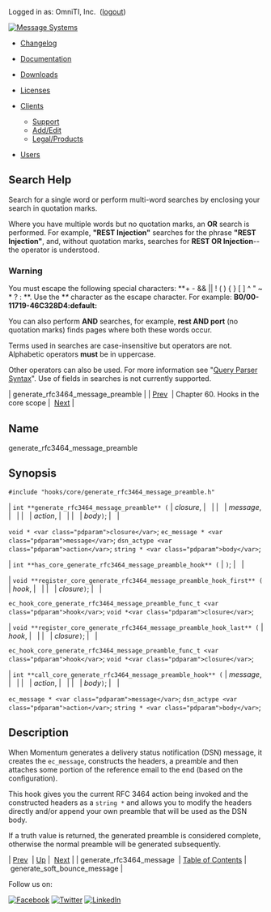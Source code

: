 Logged in as: OmniTI, Inc.  ([logout](https://support.messagesystems.com/logout.php))

[![Message Systems](https://support.messagesystems.com/images/ms-white205.png)](https://support.messagesystems.com/start.php) 

*   [Changelog](https://support.messagesystems.com/start.php?show=changelog)
*   [Documentation](https://support.messagesystems.com/docs/)
*   [Downloads](https://support.messagesystems.com/start.php)

*   [Licenses](https://support.messagesystems.com/license_summary.php)
*   <a href="">Clients</a>
    *   [Support](https://support.messagesystems.com/cs.php)
    *   [Add/Edit](https://support.messagesystems.com/edit_client.php)
    *   [Legal/Products](https://support.messagesystems.com/edit_products.php)
*   [Users](https://support.messagesystems.com/edit_customer.php)

## Search Help

Search for a single word or perform multi-word searches by enclosing your search in quotation marks.

Where you have multiple words but no quotation marks, an **OR** search is performed. For example, **"REST Injection"** searches for the phrase **"REST Injection"**, and, without quotation marks, searches for **REST OR Injection**--the operator is understood.

### Warning

You must escape the following special characters: **+ - && || ! ( ) { } [ ] ^ " ~ * ? : \**. Use the **\** character as the escape character. For example: **B0/00-11719-46C328D4\:default\:**

You can also perform **AND** searches, for example, **rest AND port** (no quotation marks) finds pages where both these words occur.

Terms used in searches are case-insensitive but operators are not. Alphabetic operators **must** be in uppercase.

Other operators can also be used. For more information see "[Query Parser Syntax](https://lucene.apache.org/core/old_versioned_docs/versions/3_0_0/queryparsersyntax.html)". Use of fields in searches is not currently supported.

| generate_rfc3464_message_preamble |
| [Prev](hooks.core.generate_rfc3464_message.php)  | Chapter 60. Hooks in the core scope |  [Next](hooks.core.generate_soft_bounce_message.php) |

<a name="hooks.core.generate_rfc3464_message_preamble"></a>
## Name

generate_rfc3464_message_preamble

## Synopsis

`#include "hooks/core/generate_rfc3464_message_preamble.h"`

| `int **generate_rfc3464_message_preamble** (` | <var class="pdparam">closure</var>, |   |
|   | <var class="pdparam">message</var>, |   |
|   | <var class="pdparam">action</var>, |   |
|   | <var class="pdparam">body</var>`)`; |   |

`void * <var class="pdparam">closure</var>`;
`ec_message * <var class="pdparam">message</var>`;
`dsn_actype <var class="pdparam">action</var>`;
`string * <var class="pdparam">body</var>`;

| `int **has_core_generate_rfc3464_message_preamble_hook** (` | `)`; |   |

| `void **register_core_generate_rfc3464_message_preamble_hook_first** (` | <var class="pdparam">hook</var>, |   |
|   | <var class="pdparam">closure</var>`)`; |   |

`ec_hook_core_generate_rfc3464_message_preamble_func_t <var class="pdparam">hook</var>`;
`void *<var class="pdparam">closure</var>`;

| `void **register_core_generate_rfc3464_message_preamble_hook_last** (` | <var class="pdparam">hook</var>, |   |
|   | <var class="pdparam">closure</var>`)`; |   |

`ec_hook_core_generate_rfc3464_message_preamble_func_t <var class="pdparam">hook</var>`;
`void *<var class="pdparam">closure</var>`;

| `int **call_core_generate_rfc3464_message_preamble_hook** (` | <var class="pdparam">message</var>, |   |
|   | <var class="pdparam">action</var>, |   |
|   | <var class="pdparam">body</var>`)`; |   |

`ec_message * <var class="pdparam">message</var>`;
`dsn_actype <var class="pdparam">action</var>`;
`string * <var class="pdparam">body</var>`;<a name="idp18707616"></a>
## Description

When Momentum generates a delivery status notification (DSN) message, it creates the `ec_message`, constructs the headers, a preamble and then attaches some portion of the reference email to the end (based on the configuration).

This hook gives you the current RFC 3464 action being invoked and the constructed headers as a `string *` and allows you to modify the headers directly and/or append your own preamble that will be used as the DSN body.

If a truth value is returned, the generated preamble is considered complete, otherwise the normal preamble will be generated subsequently.

| [Prev](hooks.core.generate_rfc3464_message.php)  | [Up](hooks.core.php) |  [Next](hooks.core.generate_soft_bounce_message.php) |
| generate_rfc3464_message  | [Table of Contents](index.php) |  generate_soft_bounce_message |

Follow us on:

[![Facebook](https://support.messagesystems.com/images/icon-facebook.png)](http://www.facebook.com/messagesystems) [![Twitter](https://support.messagesystems.com/images/icon-twitter.png)](http://twitter.com/#!/MessageSystems) [![LinkedIn](https://support.messagesystems.com/images/icon-linkedin.png)](http://www.linkedin.com/company/message-systems)